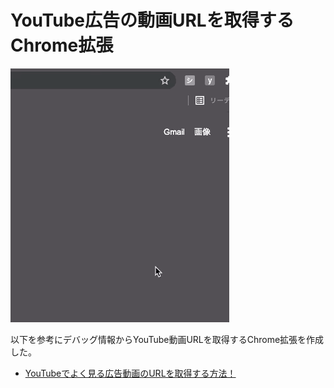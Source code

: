 # YouTube広告の動画URLを取得するChrome拡張

![](./images/image.gif)

以下を参考にデバッグ情報からYouTube動画URLを取得するChrome拡張を作成した。

+ [YouTubeでよく見る広告動画のURLを取得する方法！](https://felvi-music.com/youtube-ad-url/)
